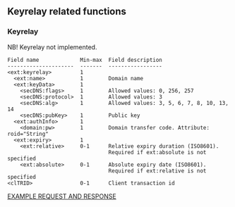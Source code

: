 ## Keyrelay related functions

### Keyrelay

NB! Keyrelay not implemented.

    Field name             Min-max  Field description 
    ---------------------  -------  ----------------- 
    <ext:keyrelay>         1
      <ext:name>           1        Domain name 
      <ext:keyData>        1
        <secDNS:flags>     1        Allowed values: 0, 256, 257 
        <secDNS:protocol>  1        Allowed values: 3 
        <secDNS:alg>       1        Allowed values: 3, 5, 6, 7, 8, 10, 13, 14 
        <secDNS:pubKey>    1        Public key 
      <ext:authInfo>       1 
        <domain:pw>        1        Domain transfer code. Attribute: roid="String" 
      <ext:expiry>         1 
        <ext:relative>     0-1      Relative expiry duration (ISO8601). 
                                    Required if ext:absolute is not specified 
        <ext:absolute>     0-1      Absolute expiry date (ISO8601). 
                                    Required if ext:relative is not specified 
    <clTRID>               0-1      Client transaction id 

[EXAMPLE REQUEST AND RESPONSE](/doc/epp_examples.md#epp-keyrelay-makes-a-keyrelay-request)
